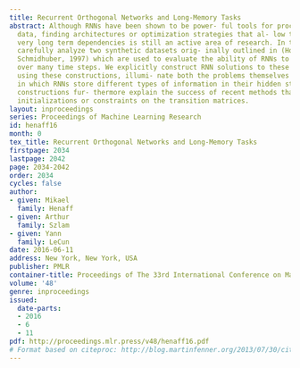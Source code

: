 ```yaml
---
title: Recurrent Orthogonal Networks and Long-Memory Tasks
abstract: Although RNNs have been shown to be power- ful tools for processing sequential
  data, finding architectures or optimization strategies that al- low them to model
  very long term dependencies is still an active area of research. In this work, we
  carefully analyze two synthetic datasets orig- inally outlined in (Hochreiter &
  Schmidhuber, 1997) which are used to evaluate the ability of RNNs to store information
  over many time steps. We explicitly construct RNN solutions to these problems, and
  using these constructions, illumi- nate both the problems themselves and the way
  in which RNNs store different types of information in their hidden states. These
  constructions fur- thermore explain the success of recent methods that specify unitary
  initializations or constraints on the transition matrices.
layout: inproceedings
series: Proceedings of Machine Learning Research
id: henaff16
month: 0
tex_title: Recurrent Orthogonal Networks and Long-Memory Tasks
firstpage: 2034
lastpage: 2042
page: 2034-2042
order: 2034
cycles: false
author:
- given: Mikael
  family: Henaff
- given: Arthur
  family: Szlam
- given: Yann
  family: LeCun
date: 2016-06-11
address: New York, New York, USA
publisher: PMLR
container-title: Proceedings of The 33rd International Conference on Machine Learning
volume: '48'
genre: inproceedings
issued:
  date-parts:
  - 2016
  - 6
  - 11
pdf: http://proceedings.mlr.press/v48/henaff16.pdf
# Format based on citeproc: http://blog.martinfenner.org/2013/07/30/citeproc-yaml-for-bibliographies/
---
```

